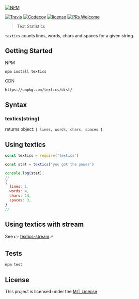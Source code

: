 [![NPM](https://nodei.co/npm/textics.png?downloads=true&downloadRank=true&stars=true)](https://nodei.co/npm/textics/)

[![Travis](https://img.shields.io/travis/rust-lang/rust.svg?style=flat-square)](travis-ci.org/Jimmy02020/textics)
[![Codecov](https://img.shields.io/codecov/c/github/codecov/example-python.svg?style=flat-square)](https://codecov.io/gh/Jimmy02020/textics)
[![license](https://img.shields.io/github/license/mashape/apistatus.svg?style=flat-square)](https://github.com/Jimmy02020/textics/blob/master/LICENSE)
[![PRs Welcome](https://img.shields.io/badge/PRs-welcome-brightgreen.svg?style=flat-square)](https://github.com/Jimmy02020/textics/pulls)


> Text Statistics

`textics` counts lines, words, chars and spaces for a given string.

Getting Started
---------------

NPM
```sh
npm install textics
```

CDN
```sh
https://unpkg.com/textics/dist/
```

Syntax
-------

### textics(string)

returns object: `{ lines, words, chars, spaces }`



Using textics
----------

```javascript
const textics = require('textics')

const stat = textics('you got the power')

console.log(stat);
//
{
  lines: 1,
  words: 4,
  chars: 14,
  spaces: 3,
}
//

```

Using textics with stream
-------------------------
See :point_right: [textics-stream](https://github.com/Jimmy02020/textics-stream) :fire:

Tests
-----

```sh
npm test
```


License
-------

This project is licensed under the [MIT License](https://github.com/Jimmy02020/textics/blob/master/LICENSE)
